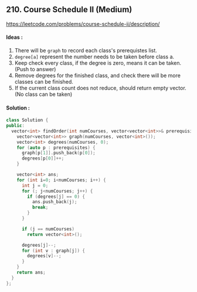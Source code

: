 ## **210. Course Schedule II (Medium)**


https://leetcode.com/problems/course-schedule-ii/description/


#### Ideas :
1. There will be `graph` to record each class's prerequistes list.
2. `degree[a]` represent the number needs to be taken before class a.
3. Keep check every class, if the degree is zero, means it can be taken. (Push to answer)
4. Remove degrees for the finished class, and check there will be more classes can be finished.
5. If the current class count does not reduce, should return empty vector. (No class can be taken)

#### Solution :
```C++
class Solution {
public:
  vector<int> findOrder(int numCourses, vector<vector<int>>& prerequisites) {
    vector<vector<int>> graph(numCourses, vector<int>());
    vector<int> degrees(numCourses, 0);
    for (auto p : prerequisites) {
      graph[p[1]].push_back(p[0]);
      degrees[p[0]]++;
    }

    vector<int> ans;
    for (int i=0; i<numCourses; i++) {
      int j = 0;
      for (; j<numCourses; j++) {
        if (degrees[j] == 0) {
          ans.push_back(j);
          break;
        }
      }

      if (j == numCourses)
        return vector<int>();

      degrees[j]--;
      for (int v : graph[j]) {
        degrees[v]--;
      }
    }        
    return ans;
  }
};
```
